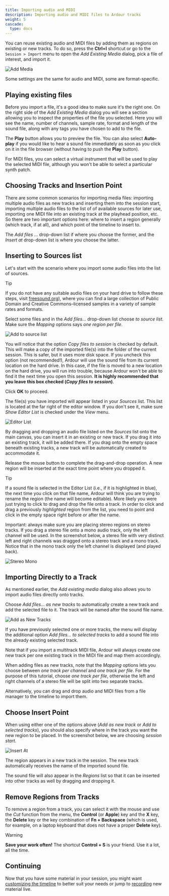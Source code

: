 ```yaml
---
title: Importing audio and MIDI
description: Importing audio and MIDI files to Ardour tracks
weight: 5
cascade:
  type: docs
---
```


You can reuse existing audio and MIDI files by adding them as regions on existing or new tracks. To do so, press the **Ctrl+I** shortcut or go to the `Session > Import` menu to open the _Add Existing Media_ dialog, pick a file of interest, and import it.

![Add Media](en/ardour7-import-as-new-tracks.png)

Some settings are the same for audio and MIDI, some are format-specific.

## Playing existing files

Before you import a file, it's a good idea to make sure it's the right one. On the right side of the _Add Existing Media_ dialog you will see a section allowing you to inspect the properties of the file you selected. Here you will see the name, number of channels, sample rate, format and length of the sound file, along with any tags you have chosen to add to the file.

The **Play** button allows you to preview the file. You can also select **Auto-play** if you would like to hear a sound file immediately as soon as you click on it in the file browser (without having to push the **Play** button).

For MIDI files, you can select a virtual instrument that will be used to play
the selected MIDI file, although you won't be able to select a particular
synth patch.

## Choosing Tracks and Insertion Point

There are some common scenarios for importing media files: importing multiple
audio files as new tracks and inserting them into the session start, importing
multiple audio files to the list of of available sources for later use,
importing one MIDI file into an existing track at the playhead position, etc.
So there are two important options here: where to insert a region generally
(which track, if at all), and which point of the timeline to insert to.

The _Add files …_ drop-down list if where you choose the former, and the
_Insert at_ drop-down list is where you choose the latter.

## Inserting to Sources list

Let's start with the scenario where you import some audio files into the list of sources.

> [!TIP]
> If you do not have any suitable audio files on your hard drive to follow these
steps, visit [freesound.org](http://www.freesound.org/)), where you can find a
large collection of Public Domain and Creative Commons–licensed samples in a
variety of sample rates and formats.

Select some files and in the _Add files…_ drop-down list choose _to source list_. Make sure the _Mapping_ options says _one region per file_.

![Add to source list](en/ardour7-to-source-list.png)

You will notice that the option _Copy files to session_ is checked by default. This will make a copy of the imported file(s) into the folder of the current session. This is safer, but it uses more disk space. If you uncheck this option (not recommended!), Ardour will use the sound file from its current location on the hard drive. In this case, if the file is moved to a new location on the hard drive, you will run into trouble, because Ardour won't be able to find it the next time you open this session. **It is highly recommended that you leave this box checked (_Copy files to session_)**. 

Click **OK** to proceed.

The file(s) you have imported will appear listed in your _Sources_ list. This list is located at the far right of the editor window. If you don't see it, make sure _Show Editor List_ is checked under the _View_ menu.

![Editor List](en/ardour7-audio-imported-to-sources-list.png?height=50vh)

By dragging and dropping an audio file listed on the _Sources_ list onto the main canvas, you can insert it in an existing or new track. If you drag it into an existing track, it will be added there. If you drag onto the empty space beneath existing tracks, a new track will be automatically created to accommodate it.

Release the mouse button to complete the drag-and-drop operation. A new region will be inserted at the exact time point where you dropped it.

> [!TIP]
> If a sound file is selected in the Editor List (i.e., if it is highlighted in blue), the next time you click on that file name, Ardour will think you are trying to rename the region (the name will become editable). More likely you were just trying to click to drag and drop the file onto a track. In order to click and drag a previously _highlighted_ region from the list, you need to point and click in the empty space right before or after the name.

Important: always make sure you are placing stereo regions on stereo tracks. If you drag a stereo file onto a mono audio track, only the left channel will be used. In the screenshot below, a stereo file with very distinct left and right channels was dragged onto a stereo track and a mono track. Notice that in the mono track only the left channel is displayed (and played back).  

![Stereo Mono](en/Ardour4_Stereo_Mono_Comparison.png)

## Importing Directly to a Track

As mentioned earlier, the _Add existing media_ dialog also allows you to import audio files directly onto tracks.

Choose _Add files… as new tracks_ to automatically create a new track and add the selected file to it. The track will be named after the sound file name.

![Add as New Tracks](en/ardour7-import-as-new-tracks.png)

If you have previously selected one or more tracks, the menu will display the additional option _Add files… to selected tracks_ to add a sound file into the already existing selected track.

Note that if you import a multitrack MIDI file, Ardour will always create one new track per one existing track in the MIDI file and map them accordingly.

When adding files as new tracks, note that the _Mapping_ options lets you choose between _one track per channel_ and _one track per file_. For the purpose of this tutorial, choose _one track per file_, otherwise the left and right channels of a stereo file will be split into two separate tracks.

Alternatively, you can drag and drop audio and MIDI files from a file manager to the timeline to import them.

## Choose Insert Point

When using either one of the options above (_Add as new track_ or _Add to selected tracks_), you should also specify where in the track you want the new region to be placed. In the screenshot below, we are choosing _session start_.

![Insert At](en/ardour7-insert-point-list.png)

The region appears in a new track in the session. The new track automatically receives the name of the imported sound file.

The sound file will also appear in the _Regions_ list so that it can be inserted into other tracks as well by dragging and dropping it.

## Remove Regions from Tracks

To remove a region from a track, you can select it with the mouse and use the *Cut* function from the menu, the **Control** (or **Apple**) key and the **X** key, the **Delete** key or the key combination of **Fn + Backspace** (which is used, for example, on a laptop keyboard that does not have a proper **Delete** key).

> [!WARNING]
> **Save your work often!** The shortcut **Control + S** is your friend. Use it a lot, all the time.

## Continuing

Now that you have some material in your session, you might want [customizing the
timeline](/getting-started/setting-up-the-timeline/) to better suit your needs or jump to [recording](/recording/) new material live.